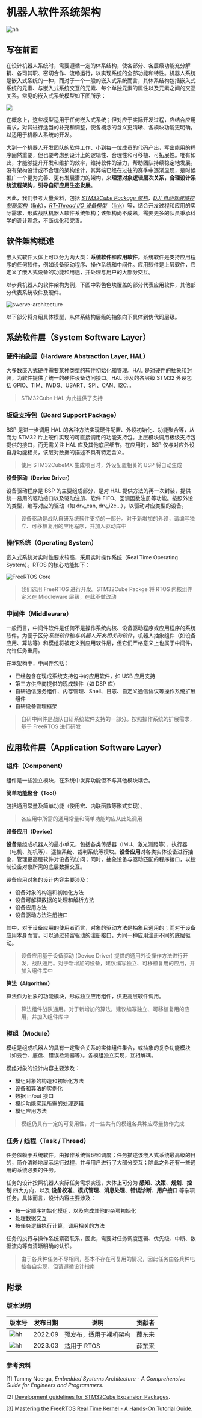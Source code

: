 # 机器人软件系统架构

![hh](https://img.shields.io/badge/version-0.9.2-green)

## 写在前面

在设计机器人系统时，需要遵循一定的体系结构，使各部分、各层级功能充分解耦、各司其职、密切合作、流畅运行，以实现系统的全部功能和特性。机器人系统是嵌入式系统的一种，而对于一个一般的嵌入式系统而言，其体系结构包括嵌入式系统的元素、与嵌入式系统交互的元素、每个单独元素的属性以及元素之间的交互关系。常见的嵌入式系统模型如下图所示：

![](机器人软件系统架构.assets/img_1_9_1.png)

在概念上，这些模型适用于任何嵌入式系统；但对应于实际开发过程，应结合应用需求，对其进行适当的补充和调整，使各概念的含义更清晰、各模块功能更明确，以适用于机器人系统的开发。

大到一个机器人开发团队的软件工作、小到每一位成员的代码产出，写出能用的程序固然重要，但也要考虑到设计上的逻辑性、合理性和可移植、可拓展性。唯有如此，才能够提升开发和维护的效率，维持软件的活力，帮助团队持续稳定地发展。没有架构设计或不合理的架构设计，其弊端已经在过往的赛季中逐渐显现，是时候推广一个更为完善、更有发展潜力的架构，来**理清对象逻辑层次关系，合理设计系统流程架构，引导自研应用生态发展**。

因此，我们参考大量资料，包括 *[STM32Cube Package 架构](机器人软件系统架构.assets/stm32cube.png)*，*[DJI 自动驾驶域控制器架构](机器人软件系统架构.assets/DJI.png)*（[link](https://auto.dji.com/components)），*[RT-Thread I/O 设备模型](机器人软件系统架构.assets/rtt_io.png)* （[link](https://www.rt-thread.org/document/site/#/rt-thread-version/rt-thread-standard/programming-manual/device/device)）等，结合开发过程和应用的实际需求，形成战队机器人软件系统架构；该架构尚不成熟，需要更多的队员秉承科学的设计理念，不断优化和完善。

## 软件架构概述

嵌入式软件大体上可以分为两大类：**系统软件**和**应用软件**。系统软件是支持应用程序的任何软件，例如设备驱动程序、操作系统和中间件。应用软件是上层软件，它定义了嵌入式设备的功能和用途，并处理与用户的大部分交互。

以步兵机器人的软件架构为例，下图中彩色色块覆盖的部分代表应用软件，其他部分代表系统软件及硬件。

![swerve-architecture](%E6%9C%BA%E5%99%A8%E4%BA%BA%E8%BD%AF%E4%BB%B6%E7%B3%BB%E7%BB%9F%E6%9E%B6%E6%9E%84.assets/swerve-architecture.png)

以下部分将介绍具体模型，从体系结构层级的抽象向下具体到伪代码层级。

## 系统软件层（System Software Layer）

### 硬件抽象层（Hardware Abstraction Layer, HAL）

大多数嵌入式硬件需要某种类型的软件初始化和管理。HAL 是对硬件的抽象和封装，为软件提供了统一的硬件设备访问接口。HAL 涉及的各层级 STM32 外设包括 GPIO、TIM、IWDG、USART、SPI、CAN、I2C...

> STM32Cube HAL 为此提供了支持

### 板级支持包（Board Support Package）

BSP 是进一步调用 HAL 的各种方法实现硬件配置、外设初始化、功能聚合等，从而为 STM32 片上硬件实现的可直接调用的功能支持包。上层模块调用板级支持包提供的接口，而无需关注 HAL 库及其他底层细节。在应用时，BSP 仅与对应外设自身功能相关，该层对数据的描述不具有特定含义。

> 使用 STM32CubeMX 生成项目时，外设配置相关的 BSP 将自动生成

**设备驱动（Device Driver）**

设备驱动程序是 BSP 的主要组成部分，是对 HAL 提供方法的再一次封装，提供统一易用的驱动接口以及驱动注册、软件 FIFO、回调函数注册等功能。按照外设的类型，编写对应的驱动（如 drv_can, drv_i2c...），以驱动对应类型的设备。

> 设备驱动是战队自研系统软件支持的一部分。对于新增加的外设，请编写独立、可移植复用的应用程序，并加入驱动库中

### 操作系统（Operating System）

嵌入式系统对实时性要求较高，采用实时操作系统（Real Time Operating System）。RTOS 的核心功能如下：

![FreeRTOS Core](机器人软件系统架构.assets/freertos_core.png)

> 我们选用 FreeRTOS 进行开发。STM32Cube Packge 将 RTOS 内核组件定义在 Middleware 层级，在此不做改动

### 中间件（Middleware）

一般而言，中间件软件是任何不是操作系统内核、设备驱动程序或应用程序的系统软件。为便于区分*系统软件*和*与机器人开发相关的软件*，机器人抽象组件（如设备应用、算法等）和模组将被定义到应用软件层，但它们严格意义上也属于中间件，允许任务重用。

在本架构中，中间件包括：

* 已经包含在现成系统支持包中的应用软件，如 USB 应用支持
* 第三方供应商提供的现成软件（如 DSP 库）
* 自研通信服务组件、内存管理、Shell、日志、自定义通信协议等操作系统扩展组件
* 自研设备管理框架

> 自研中间件是战队自研系统软件支持的一部分。按照操作系统的扩展需求，基于 FreeRTOS 进行研发

## 应用软件层（Application Software Layer）

### 组件（Component）

组件是一些独立模块，在系统中发挥功能但不与其他模块耦合。

**简单功能聚合（Tool）**

包括通用常量及简单功能（使用宏、内联函数等形式实现）。

> 各应用中所需的通用常量和简单功能均应从此处调用 

**设备应用（Device）**

**设备**是组成机器人的最小单元，包括各类传感器（IMU、激光测距等）、执行器（电机、舵机等）、遥控系统、裁判系统等模块。**设备应用**对各类实体设备进行抽象，管理更高层软件对设备的访问；同时，抽象设备与驱动匹配的程序接口，以控制设备对象所需的底层数据交互。

设备应用对象的设计内容主要涉及：

* 设备对象的构造和初始化方法
* 设备可解释数据的处理和解析方法
* 设备应用方法
* 设备驱动方法注册接口

其中，对于设备应用的使用者而言，对象的驱动方法是抽象且通用的；而对于设备应用本身而言，可以通过预留驱动的注册接口，为同一种应用注册不同的底层驱动。

> 设备应用基于设备驱动 (Device Driver) 提供的通用外设操作方法进行开发，战队通用。对于新增加的设备，建议编写独立、可移植复用的应用，并加入组件库中

**算法（Algorithm）**

算法作为抽象的功能模块，形成独立应用组件，供更高层软件调用。

> 算法组件战队通用。对于新增加的算法，建议编写独立、可移植复用的应用，并加入组件库中


### 模组（Module）

模组是组成机器人的具有一定聚合关系的实体组件集合，或抽象的复杂功能模块（如云台、底盘、错误检测器等）。各模组独立实现，互相解耦。

模组对象的设计内容主要涉及：

* 模组对象的构造和初始化方法
* 设备和算法的实例化
* 数据 in/out 接口
* 模组功能实现所需的处理逻辑
* 模组应用方法

> 模组仍具有一定的可复用性，对一些共有的模组各兵种应尽量协作完成

### 任务 / 线程（Task / Thread）

任务依赖于系统软件，由操作系统管理和调度；任务描述该嵌入式系统最高级的目的，简介清晰地展示运行过程，并与用户进行了大部分交互；除此之外还有一些通用的系统必要的任务。

任务的设计按照机器人实际任务需求实现，大体上可分为 **感知**、**决策**、**规划**、**控制** 四大方向，以及 **设备校准**、**模式管理**、**消息处理**、**错误诊断**、**用户接口** 等杂项任务。具体而言，设计内容主要涉及：

* 按一定顺序初始化模组，以及完成其他的杂项初始化
* 处理数据交互
* 按任务逻辑执行计算，调用相关的方法

任务的执行与操作系统紧密联系，因此，需要对任务调度逻辑、优先级、中断、数据流向等有清晰明确的认识。

> 由于各兵种任务不尽相同，基本不存在可复用的情况，因此任务由各兵种电控各自实现，但请遵循设计指南


## 附录

### 版本说明

| 版本号                                                  | 发布日期 | 说明                   | 贡献者 |
| ------------------------------------------------------- | -------- | ---------------------- | ------ |
| ![hh](https://img.shields.io/badge/version-0.9.1-green) | 2022.09  | 预发布，适用于裸机架构 | 薛东来 |
| ![hh](https://img.shields.io/badge/version-0.9.2-green) | 2023.03  | 适用于 RTOS            | 薛东来 |

### 参考资料

[1] Tammy Noerga, *Embedded Systems Architecture - A Comprehensive Guide for Engineers and Programmers*.

[2] [Development guidelines for STM32Cube Expansion Packages](https://www.st.com/resource/en/user_manual/um2285-development-guidelines-for-stm32cube-expansion-packages-stmicroelectronics.pdf).

[3] [Mastering the FreeRTOS Real Time Kernel - A Hands-On Tutorial Guide](https://www.freertos.org/fr-content-src/uploads/2018/07/161204_Mastering_the_FreeRTOS_Real_Time_Kernel-A_Hands-On_Tutorial_Guide.pdf).


